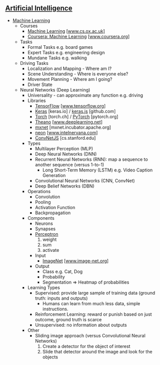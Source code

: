 ## [Artificial Intelligence](https://en.wikipedia.org/wiki/Artificial_intelligence)
* [Machine Learning](https://en.wikipedia.org/wiki/Machine_learning)
  * Courses
    * [Machine Learning](https://www.cs.ox.ac.uk/people/nando.defreitas/machinelearning/) [www.cs.ox.ac.uk]
    * [Coursera: Machine Learning](https://www.coursera.org/learn/machine-learning) [www.coursera.org]
  * Tasks
    * Formal Tasks e.g. board games
    * Expert Tasks e.g. engineering design
    * Mundane Tasks e.g. walking
  * Driving Tasks
    * Localization and Mapping - Where am I?
    * Scene Understanding - Where is everyone else?
    * Movement Planning - Where am I going?
    * Driver State
  * Neural Networks (Deep Learning)
    * Universality - can approximate any function e.g. driving
    * Libraries
      * [TensorFlow](https://www.tensorflow.org) [www.tensorflow.org]
      * [Keras](https://keras.io) [keras.io] / [keras.js](https://github.com/transcranial/keras-js) [github.com]
      * [Torch](http://torch.ch) [torch.ch] / [PyTorch](http://pytorch.org) [pytorch.org]
      * [Theano](http://www.deeplearning.net/software/theano/) [www.deeplearning.net]
      * [mxnet](https://mxnet.incubator.apache.org) [mxnet.incubator.apache.org]
      * [neon](https://www.intelnervana.com/neon/) [www.intelnervana.com]
      * [ConvNetJS](http://cs.stanford.edu/people/karpathy/convnetjs/) [cs.stanford.edu]
    * Types
      * Multilayer Perception (MLP)
      * Deep Neural Networks (DNN)
      * Recurrent Neural Networks (RNN): map a sequence to another sequence (versus 1-to-1)
        * Long Short-Term Memory (LSTM) e.g. Video Caption Generation
      * Convolutional Neural Networks (CNN, ConvNet)
      * Deep Belief Networks (DBN)
    * Operations
      * Convolution
      * Pooling
      * Activation Function
      * Backpropagation
    * Components
      * Neurons
      * Synapses
      * [Perceptron](https://en.wikipedia.org/wiki/Perceptron)
        1. weight
        2. sum
        3. activate
      * Input
        * [ImageNet](http://www.image-net.org) [www.image-net.org]
      * Output
        * Class e.g. Cat, Dog
        * Probability
        * Segmentation => Heatmap of probabilities
    * Learning Types
      * Supervised: provide large sample of training data (ground truth: inputs and outputs)
        * Humans can learn from much less data, simple instructions.
      * Reinforcement Learning: reward or punish based on just outcome, ground truth is scarce
      * Unsupervised: no information about outputs
    * Other
      * Sliding image approach (versus Convolutional Neural Networks)
        1. Create a detector for the object of interest
        2. Slide that detector around the image and look for the objects
